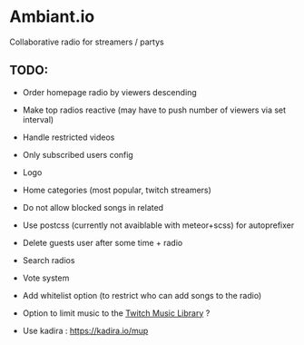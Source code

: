 # Ambiant.io
Collaborative radio for streamers / partys

## TODO:

* Order homepage radio by viewers descending
* Make top radios reactive (may have to push number of viewers via set interval)
* Handle restricted videos
* Only subscribed users config
* Logo
* Home categories (most popular, twitch streamers)
* Do not allow blocked songs in related
* Use postcss (currently not avaiblable with meteor+scss) for autoprefixer
* Delete guests user after some time + radio
* Search radios

* Vote system
* Add whitelist option (to restrict who can add songs to the radio)
* Option to limit music to the [Twitch Music Library](http://music.twitch.tv/) ?
* Use kadira : https://kadira.io/mup
